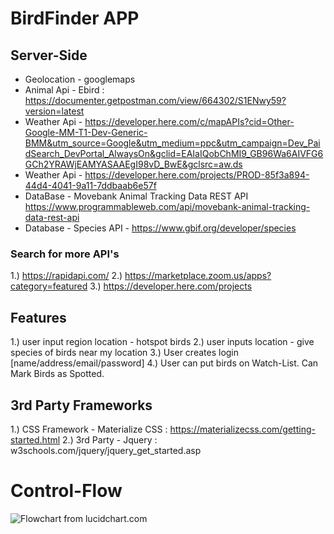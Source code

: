 # BirdFinder APP


## Server-Side 
* Geolocation - googlemaps
* Animal Api - Ebird : https://documenter.getpostman.com/view/664302/S1ENwy59?version=latest
* Weather Api - https://developer.here.com/c/mapAPIs?cid=Other-Google-MM-T1-Dev-Generic-BMM&utm_source=Google&utm_medium=ppc&utm_campaign=Dev_PaidSearch_DevPortal_AlwaysOn&gclid=EAIaIQobChMI9_GB96Wa6AIVFG6GCh2YRAWjEAMYASAAEgI98vD_BwE&gclsrc=aw.ds
* Weather Api - https://developer.here.com/projects/PROD-85f3a894-44d4-4041-9a11-7ddbaab6e57f
* DataBase - Movebank Animal Tracking Data REST API https://www.programmableweb.com/api/movebank-animal-tracking-data-rest-api
* Database - Species API - https://www.gbif.org/developer/species

### Search for more API's
1.) https://rapidapi.com/
2.) https://marketplace.zoom.us/apps?category=featured
3.) https://developer.here.com/projects

## Features
1.) user input region location - hotspot birds
2.) user inputs location - give species of birds near my location
3.) User creates login [name/address/email/password] 
4.) User can put birds on Watch-List. Can Mark Birds as Spotted. 

## 3rd Party Frameworks
1.) CSS Framework - Materialize CSS   :   https://materializecss.com/getting-started.html
2.) 3rd Party - Jquery		      :   w3schools.com/jquery/jquery_get_started.asp


# Control-Flow

![Flowchart from lucidchart.com](https://www.lucidchart.com/publicSegments/view/97b4d120-6670-4981-8e1f-6f1da1c53fae/image.jpeg "Flow-Chart")